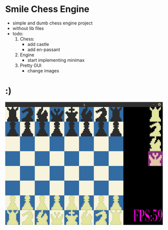 # Smile Chess Engine
- simple and dumb chess engine project
- without lib files
- todo:
    1. Chess:
        - add castle
        - add en-passant
    2. Engine
        - start implementing minimax
    3. Pretty GUI 
        - change images 

# :)
![ScreenShot](resources/smile.png)